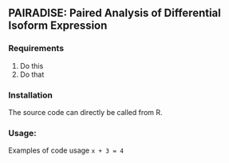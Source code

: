 ## PAIRADISE: Paired Analysis of Differential Isoform Expression

### Requirements
1. Do this
2. Do that

### Installation
The source code can directly be called from R.

### Usage:
Examples of code usage
``` x + 3 = 4 ```
